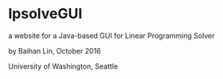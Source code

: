# lpsolveGUI

a website for a Java-based GUI for Linear Programming Solver  


by Baihan Lin, October 2016  


University of Washington, Seattle
